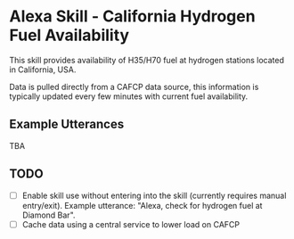 # Alexa Skill - California Hydrogen Fuel Availability

This skill provides availability of H35/H70 fuel at hydrogen stations located in California, USA.

Data is pulled directly from a CAFCP data source, this information is typically updated every few minutes with current fuel availability.

## Example Utterances
TBA

## TODO
- [ ] Enable skill use without entering into the skill (currently requires manual entry/exit).  Example utterance: "Alexa, check for hydrogen fuel at Diamond Bar".
- [ ] Cache data using a central service to lower load on CAFCP